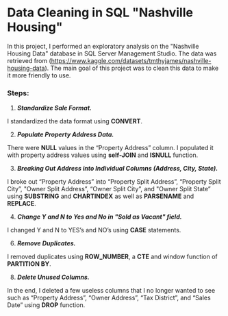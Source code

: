 # **Data Cleaning in SQL "Nashville Housing"**

In this project, I performed an exploratory analysis on the "Nashville Housing Data" database in SQL Server Management Studio. The data was retrieved from (https://www.kaggle.com/datasets/tmthyjames/nashville-housing-data). The main goal of this project was to clean this data to make it more friendly to use.  

### **Steps:**

1) **_Standardize Sale Format._**

I standardized the data format using **CONVERT**.





2) **_Populate Property Address Data._**

There were **NULL** values in the “Property Address” column. I populated it with property address values using **self-JOIN** and **ISNULL** function. 


3) **_Breaking Out Address into Individual Columns (Address, City, State)._**

I broke out “Property Address” into “Property Split Address”, “Property Split City”, "Owner Split Address”, “Owner Split City”, and "Owner Split State” using **SUBSTRING** and **CHARTINDEX** as well as **PARSENAME** and **REPLACE**.


4) **_Change Y and N to Yes and No in "Sold as Vacant" field._**

I changed Y and N to YES’s and NO’s using **CASE** statements.


6) **_Remove Duplicates._**

I removed duplicates using **ROW_NUMBER**, a **CTE** and window function of **PARTITION BY**.


8) **_Delete Unused Columns._**

In the end, I deleted a few useless columns that I no longer wanted to see such as “Property Address”, “Owner Address”, “Tax District”, and “Sales Date” using **DROP** function.

